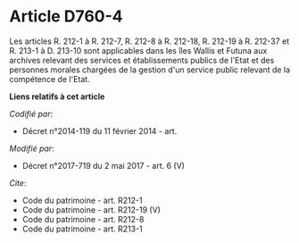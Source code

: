 # Article D760-4

Les articles R. 212-1 à R. 212-7, R. 212-8 à R. 212-18, R. 212-19 à R. 212-37 et R. 213-1 à D. 213-10 sont applicables dans
les îles Wallis et Futuna aux archives relevant des services et établissements publics de l'Etat et des personnes morales
chargées de la gestion d'un service public relevant de la compétence de l'Etat.

**Liens relatifs à cet article**

_Codifié par_:

  - Décret n°2014-119 du 11 février 2014 - art.

_Modifié par_:

  - Décret n°2017-719 du 2 mai 2017 - art. 6 (V)

_Cite_:

  - Code du patrimoine - art. R212-1
  - Code du patrimoine - art. R212-19 (V)
  - Code du patrimoine - art. R212-8
  - Code du patrimoine - art. R213-1
